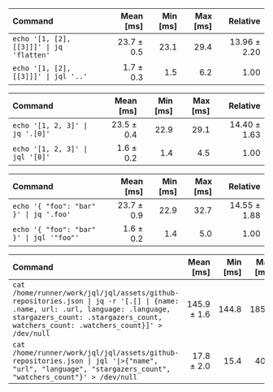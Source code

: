 | Command | Mean [ms] | Min [ms] | Max [ms] | Relative |
|:---|---:|---:|---:|---:|
| `echo '[1, [2], [[3]]]' \| jq 'flatten'` | 23.7 ± 0.5 | 23.1 | 29.4 | 13.96 ± 2.20 |
| `echo '[1, [2], [[3]]]' \| jql '..'` | 1.7 ± 0.3 | 1.5 | 6.2 | 1.00 |

| Command | Mean [ms] | Min [ms] | Max [ms] | Relative |
|:---|---:|---:|---:|---:|
| `echo '[1, 2, 3]' \| jq '.[0]'` | 23.5 ± 0.4 | 22.9 | 29.1 | 14.40 ± 1.63 |
| `echo '[1, 2, 3]' \| jql '[0]'` | 1.6 ± 0.2 | 1.4 | 4.5 | 1.00 |

| Command | Mean [ms] | Min [ms] | Max [ms] | Relative |
|:---|---:|---:|---:|---:|
| `echo '{ "foo": "bar" }' \| jq '.foo'` | 23.7 ± 0.9 | 22.9 | 32.7 | 14.55 ± 1.88 |
| `echo '{ "foo": "bar" }' \| jql '"foo"'` | 1.6 ± 0.2 | 1.4 | 5.0 | 1.00 |

| Command | Mean [ms] | Min [ms] | Max [ms] | Relative |
|:---|---:|---:|---:|---:|
| `cat /home/runner/work/jql/jql/assets/github-repositories.json \| jq -r '[.[] \| {name: .name, url: .url, language: .language, stargazers_count: .stargazers_count, watchers_count: .watchers_count}]' > /dev/null` | 145.9 ± 1.6 | 144.8 | 185.9 | 8.18 ± 0.93 |
| `cat /home/runner/work/jql/jql/assets/github-repositories.json \| jql '\|>{"name", "url", "language", "stargazers_count", "watchers_count"}' > /dev/null` | 17.8 ± 2.0 | 15.4 | 40.1 | 1.00 |

